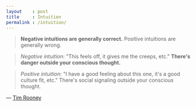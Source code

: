 ```yaml
---
layout    : post
title     : Intuition
permalink : /intuition/
---
```



> **Negative intuitions are generally correct.** Positive intuitions are generally wrong.

> _Negative intuition_: "This feels off, it gives me the creeps, etc."
> **There's danger outside your conscious thought.**

> _Positive intuition_: "I have a good feeling about this one, it's a good
> culture fit, etc." There's social signaling outside your conscious thought.

&mdash; [Tim Rooney](https://twitter.com/tjrwriting/status/1258080863771930626)
